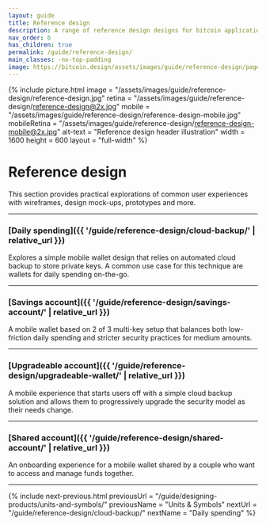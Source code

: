 ```yaml
---
layout: guide
title: Reference design
description: A range of reference design designs for bitcoin applications.
nav_order: 6
has_children: true
permalink: /guide/reference-design/
main_classes: -no-top-padding
image: https://bitcoin.design/assets/images/guide/reference-design/page-reference-design.jpg
---
```


<!--

Editor's notes

Chapter overview for the various reference designs.

Illustration sources

https://www.figma.com/community/file/995256542920917246/BDG---Private-key-management-illustrations

-->

{% include picture.html
   image = "/assets/images/guide/reference-design/reference-design.jpg"
   retina = "/assets/images/guide/reference-design/reference-design@2x.jpg"
   mobile = "/assets/images/guide/reference-design/reference-design-mobile.jpg"
   mobileRetina = "/assets/images/guide/reference-design/reference-design-mobile@2x.jpg"
   alt-text = "Reference design header illustration"
   width = 1600
   height = 600
   layout = "full-width"
%}

# Reference design

This section provides practical explorations of common user experiences with wireframes, design mock-ups, prototypes and more.

---

### [Daily spending]({{ '/guide/reference-design/cloud-backup/' | relative_url }})

Explores a simple mobile wallet design that relies on automated cloud backup to store private keys. A common use case for this technique are wallets for daily spending on-the-go.

---

### [Savings account]({{ '/guide/reference-design/savings-account/' | relative_url }})

A mobile wallet based on 2 of 3 multi-key setup that balances both low-friction daily spending and stricter security practices for medium amounts.

---

### [Upgradeable account]({{ '/guide/reference-design/upgradeable-wallet/' | relative_url }})

A mobile experience that starts users off with a simple cloud backup solution and allows them to progressively upgrade the security model as their needs change.

---

### [Shared account]({{ '/guide/reference-design/shared-account/' | relative_url }})

An onboarding experience for a mobile wallet shared by a couple who want to access and manage funds together.

---

{% include next-previous.html
   previousUrl = "/guide/designing-products/units-and-symbols/"
   previousName = "Units & Symbols"
   nextUrl = "/guide/reference-design/cloud-backup/"
   nextName = "Daily spending"
%}
